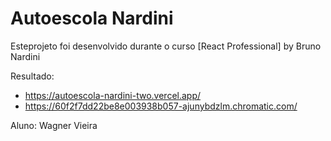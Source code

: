 # Autoescola Nardini

Esteprojeto foi desenvolvido durante o curso [React Professional] by Bruno Nardini

Resultado:

- https://autoescola-nardini-two.vercel.app/
- https://60f2f7dd22be8e003938b057-ajunybdzlm.chromatic.com/

Aluno: Wagner Vieira

